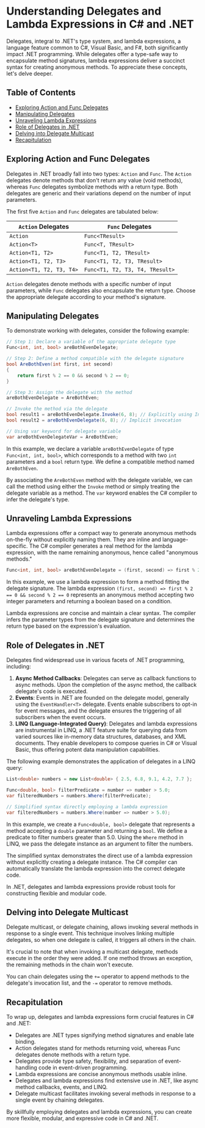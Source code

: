 # Understanding Delegates and Lambda Expressions in C# and .NET

Delegates, integral to .NET's type system, and lambda expressions, a language feature common to C#, Visual Basic, and F#, both significantly impact .NET programming. While delegates offer a type-safe way to encapsulate method signatures, lambda expressions deliver a succinct syntax for creating anonymous methods. To appreciate these concepts, let's delve deeper.

## Table of Contents
- [Exploring Action and Func Delegates](#exploring-action-and-func-delegates)
- [Manipulating Delegates](#manipulating-delegates)
- [Unraveling Lambda Expressions](#unraveling-lambda-expressions)
- [Role of Delegates in .NET](#role-of-delegates-in-net)
- [Delving into Delegate Multicast](#delving-into-delegate-multicast)
- [Recapitulation](#recapitulation)

## Exploring Action and Func Delegates

Delegates in .NET broadly fall into two types: `Action` and `Func`. The `Action` delegates denote methods that don't return any value (void methods), whereas `Func` delegates symbolize methods with a return type. Both delegates are generic and their variations depend on the number of input parameters.

The first five `Action` and `Func` delegates are tabulated below:

| `Action` Delegates | `Func` Delegates              |
| ------------------ | ---------------------------- |
| `Action`           | `Func<TResult>`               |
| `Action<T>`        | `Func<T, TResult>`            |
| `Action<T1, T2>`   | `Func<T1, T2, TResult>`       |
| `Action<T1, T2, T3>`| `Func<T1, T2, T3, TResult>`   |
| `Action<T1, T2, T3, T4>` | `Func<T1, T2, T3, T4, TResult>` |

`Action` delegates denote methods with a specific number of input parameters, while `Func` delegates also encapsulate the return type. Choose the appropriate delegate according to your method's signature.

## Manipulating Delegates

To demonstrate working with delegates, consider the following example:

```csharp
// Step 1: Declare a variable of the appropriate delegate type
Func<int, int, bool> areBothEvenDelegate;

// Step 2: Define a method compatible with the delegate signature
bool AreBothEven(int first, int second)
{
    return first % 2 == 0 && second % 2 == 0;
}

// Step 3: Assign the delegate with the method
areBothEvenDelegate = AreBothEven;

// Invoke the method via the delegate
bool result1 = areBothEvenDelegate.Invoke(6, 8); // Explicitly using Invoke method
bool result2 = areBothEvenDelegate(6, 8); // Implicit invocation

// Using var keyword for delegate variable
var areBothEvenDelegateVar = AreBothEven;
```

In this example, we declare a variable `areBothEvenDelegate` of type `Func<int, int, bool>`, which corresponds to a method with two `int` parameters and a `bool` return type. We define a compatible method named `AreBothEven`.

By associating the `AreBothEven` method with the delegate variable, we can call the method using either the `Invoke` method or simply treating the delegate variable as a method. The `var` keyword enables the C# compiler to infer the delegate's type.

## Unraveling Lambda Expressions

Lambda expressions offer a compact way to generate anonymous methods on-the-fly without explicitly naming them. They are inline and language-specific. The C# compiler generates a real method for the lambda expression, with the name remaining anonymous, hence called "anonymous methods."

```csharp
Func<int, int, bool> areBothEvenDelegate = (first, second) => first % 2 == 0 && second % 2 == 0;
```

In this example, we use a lambda expression to form a method fitting the delegate signature. The lambda expression `(first, second) => first % 2 == 0 && second % 2 == 0` represents an anonymous method accepting two integer parameters and returning a boolean based on a condition.

Lambda expressions are concise and maintain a clear syntax. The compiler infers the parameter types from the delegate signature and determines the return type based on the expression's evaluation.

## Role of Delegates in .NET

Delegates find widespread use in various facets of .NET programming, including:

1. **Async Method Callbacks**: Delegates can serve as callback functions to async methods. Upon the completion of the async method, the callback delegate's code is executed.
2. **Events**: Events in .NET are founded on the delegate model, generally using the `EventHandler<T>` delegate. Events enable subscribers to opt-in for event messages, and the delegate ensures the triggering of all subscribers when the event occurs.
3. **LINQ (Language-Integrated Query)**: Delegates and lambda expressions are instrumental in LINQ, a .NET feature suite for querying data from varied sources like in-memory data structures, databases, and XML documents. They enable developers to compose queries in C# or Visual Basic, thus offering potent data manipulation capabilities.

The following example demonstrates the application of delegates in a LINQ query:

```csharp
List<double> numbers = new List<double> { 2.5, 6.8, 9.1, 4.2, 7.7 };

Func<double, bool> filterPredicate = number => number > 5.0;
var filteredNumbers = numbers.Where(filterPredicate);

// Simplified syntax directly employing a lambda expression
var filteredNumbers = numbers.Where(number => number > 5.0);
```

In this example, we create a `Func<double, bool>` delegate that represents a method accepting a `double` parameter and returning a `bool`. We define a predicate to filter numbers greater than 5.0. Using the `Where` method in LINQ, we pass the delegate instance as an argument to filter the numbers.

The simplified syntax demonstrates the direct use of a lambda expression without explicitly creating a delegate instance. The C# compiler can automatically translate the lambda expression into the correct delegate code.

In .NET, delegates and lambda expressions provide robust tools for constructing flexible and modular code.

## Delving into Delegate Multicast

Delegate multicast, or delegate chaining, allows invoking several methods in response to a single event. This technique involves linking multiple delegates, so when one delegate is called, it triggers all others in the chain.

It's crucial to note that when invoking a multicast delegate, methods execute in the order they were added. If one method throws an exception, the remaining methods in the chain won't execute.

You can chain delegates using the `+=` operator to append methods to the delegate's invocation list, and the `-=` operator to remove methods.

## Recapitulation

To wrap up, delegates and lambda expressions form crucial features in C# and .NET:

- Delegates are .NET types signifying method signatures and enable late binding.
- Action delegates stand for methods returning void, whereas Func delegates denote methods with a return type.
- Delegates provide type safety, flexibility, and separation of event-handling code in event-driven programming.
- Lambda expressions are concise anonymous methods usable inline.
- Delegates and lambda expressions find extensive use in .NET, like async method callbacks, events, and LINQ.
- Delegate multicast facilitates invoking several methods in response to a single event by chaining delegates.

By skillfully employing delegates and lambda expressions, you can create more flexible, modular, and expressive code in C# and .NET.

